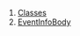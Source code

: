 

1. [Classes](file-___home_harshil_Desktop_open-source_palisadoes_talawa_lib_views_after_auth_screens_events_event_info_body/#classes)
2. [EventInfoBody](file-___home_harshil_Desktop_open-source_palisadoes_talawa_lib_views_after_auth_screens_events_event_info_body/EventInfoBody-class.html)
